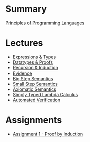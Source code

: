 # Summary

[Principles of Programming Languages](./index.md)

# Lectures

- [Expressions & Types](./lectures/L01Expressions.md)
- [Datatypes & Proofs](./lectures/L02Datatypes.md)
- [Recursion & Induction]()
- [Evidence]()
- [Big Step Semantics]()
- [Small Step Semantics]()
- [Axiomatic Semantics]()
- [Simply Typed Lambda Calculus]()
- [Automated Verification]()

# Assignments

- [Assignment 1 - Proof by Induction]()
